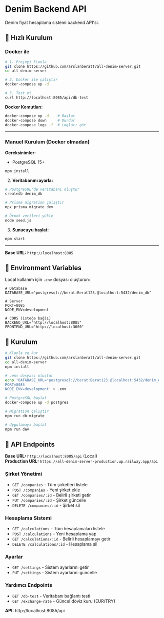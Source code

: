 # Denim Backend API

Denim fiyat hesaplama sistemi backend API'si.

## 🚀 Hızlı Kurulum

### Docker ile

```bash
# 1. Projeyi klonla
git clone https://github.com/arslanberatt/all-denim-server.git
cd all-denim-server

# 2. Docker ile çalıştır
docker-compose up -d

# 3. Test et
curl http://localhost:8085/api/db-test
```

**Docker Komutları:**

```bash
docker-compose up -d    # Başlat
docker-compose down     # Durdur
docker-compose logs -f  # Logları gör
```

---

### Manuel Kurulum (Docker olmadan)

**Gereksinimler:**

- PostgreSQL 15+

```bash
npm install
```

2. **Veritabanını ayarla:**

```bash
# PostgreSQL'de veritabanı oluştur
createdb denim_db

# Prisma migration çalıştır
npx prisma migrate dev

# Örnek verileri yükle
node seed.js
```

3. **Sunucuyu başlat:**

```bash
npm start
```

---

**Base URL:** `http://localhost:8085`

## 🔧 Environment Variables

Local kullanım için `.env` dosyası oluşturun:

```env
# Database
DATABASE_URL="postgresql://berat:Berat123.@localhost:5432/denim_db"

# Server
PORT=8085
NODE_ENV=development

# CORS (isteğe bağlı)
BACKEND_URL="http://localhost:8085"
FRONTEND_URL="http://localhost:3000"
```

## 🚀 Kurulum

```bash
# Klonla ve kur
git clone https://github.com/arslanberatt/all-denim-server.git
cd all-denim-server
npm install

# .env dosyası oluştur
echo 'DATABASE_URL="postgresql://berat:Berat123.@localhost:5432/denim_db"
PORT=8085
NODE_ENV=development' > .env

# PostgreSQL başlat
docker-compose up -d postgres

# Migration çalıştır
npm run db:migrate

# Uygulamayı başlat
npm run dev
```

## 📡 API Endpoints

**Base URL:** `http://localhost:8085/api` (Local)  
**Production URL:** `https://all-denim-server-production.up.railway.app/api`

### Şirket Yönetimi
- `GET /companies` - Tüm şirketleri listele
- `POST /companies` - Yeni şirket ekle
- `GET /companies/:id` - Belirli şirketi getir
- `PUT /companies/:id` - Şirket güncelle
- `DELETE /companies/:id` - Şirket sil

### Hesaplama Sistemi
- `GET /calculations` - Tüm hesaplamaları listele
- `POST /calculations` - Yeni hesaplama yap
- `GET /calculations/:id` - Belirli hesaplamayı getir
- `DELETE /calculations/:id` - Hesaplama sil

### Ayarlar
- `GET /settings` - Sistem ayarlarını getir
- `PUT /settings` - Sistem ayarlarını güncelle

### Yardımcı Endpoints
- `GET /db-test` - Veritabanı bağlantı testi
- `GET /exchange-rate` - Güncel döviz kuru (EUR/TRY)

**API:** http://localhost:8085/api

